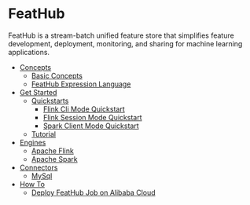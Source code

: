# FeatHub

FeatHub is a stream-batch unified feature store that simplifies feature
development, deployment, monitoring, and sharing for machine learning
applications.

- [Concepts](concepts/_index.md)
	- [Basic Concepts](concepts/basic-concepts.md)
	- [FeatHub Expression Language](concepts/expression-language.md)
- [Get Started](get-started/_index.md)
	- [Quickstarts](get-started/quickstarts/_index.md)
		- [Flink Cli Mode Quickstart](get-started/quickstarts/flink-cli-mode.md)
		- [Flink Session Mode Quickstart](get-started/quickstarts/flink-session-mode.md)
		- [Spark Client Mode Quickstart](get-started/quickstarts/spark-client-mode.md)
	- [Tutorial](get-started/tutorial.md)
- [Engines](engines/_index.md)
	- [Apache Flink](engines/flink.md)
	- [Apache Spark](engines/spark.md)
- [Connectors](connectors/_index.md)
  - [MySql](connectors/mysql.md)
- [How To](how-to/_index.md)
  - [Deploy FeatHub Job on Alibaba Cloud](how-to/deploy-on-alibaba-cloud.md)
